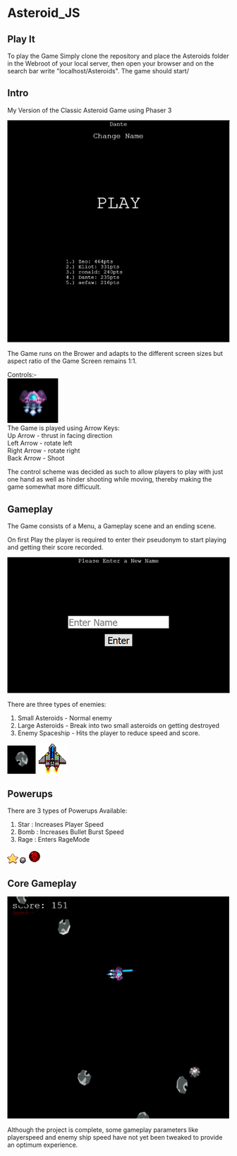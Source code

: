 # Asteroid_JS
## Play It
To play the Game Simply clone the repository and place the Asteroids folder in the Webroot of your local server, then open your browser and on the search bar write "localhost/Asteroids". The game should start/
## Intro
My Version of the Classic Asteroid Game using Phaser 3

![image](Asteroids/screens/Screen1.png)

The Game runs on the Brower and adapts to the different screen sizes but aspect ratio of the Game Screen remains 1:1.

Controls:-<br/>
![image](Asteroids/screens/Screen4.png)<br/>
The Game is played using Arrow Keys:<br/>
Up Arrow - thrust in facing direction<br/>
Left Arrow - rotate left<br/>
Right Arrow - rotate right<br/>
Back Arrow - Shoot<br/>

The control scheme was decided as such to allow players to play with just one hand as well as hinder shooting while moving, thereby making the game somewhat more difficuult.

## Gameplay
The Game consists of a Menu, a Gameplay scene and an ending scene.

On first Play the player is required to enter their pseudonym to start playing and getting their score recorded.

![image](Asteroids/screens/Screen2.png)

There are three types of enemies:
1) Small Asteroids - Normal enemy
2) Large Asteroids - Break into two small asteroids on getting destroyed
3) Enemy Spaceship - Hits the player to reduce speed and score.<br/>

![image](Asteroids/screens/Screen3.png)
![image](Asteroids/assets/spaceship1.png)

## Powerups
There are 3 types of Powerups Available:<br/>
1) Star : Increases Player Speed<br/>
2) Bomb : Increases Bullet Burst Speed<br/>
3) Rage : Enters RageMode<br/>

![image](Asteroids/assets/star.png)
![image](Asteroids/assets/bomb.png)
![image](Asteroids/assets/RageSphere.png)


## Core Gameplay

![image](Asteroids/screens/Screen5.png)

Although the project is complete, some gameplay parameters like playerspeed and enemy ship speed have not yet been tweaked to provide an optimum experience.